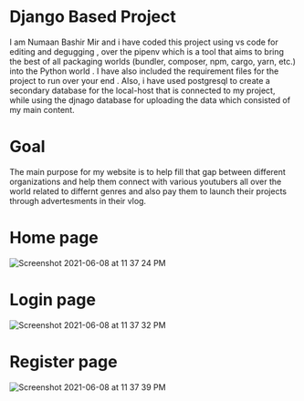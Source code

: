 

# Django  Based Project 

I am Numaan Bashir Mir and i have coded this project using vs code for editing and degugging , over the pipenv which is a tool that aims to bring the best of all packaging worlds (bundler, composer, npm, cargo, yarn, etc.) into the Python world . I have also included the requirement files for the project to run over your end . Also, i have used postgresql to create a secondary database for the local-host that is connected to my project, while using the djnago database for uploading the data which consisted of my main content.  

# Goal
The main purpose for my website is to help  fill that gap between different organizations and help them connect with various youtubers all over the world related to differnt genres and also pay them to launch their projects through advertesments in their vlog.  


# Home page 
![Screenshot 2021-06-08 at 11 37 24 PM](https://user-images.githubusercontent.com/71112748/121236212-52df5000-c8b3-11eb-82ab-f9c3751a0065.png)

# Login page
![Screenshot 2021-06-08 at 11 37 32 PM](https://user-images.githubusercontent.com/71112748/121236278-65598980-c8b3-11eb-910c-3a182ee8cd42.png)

# Register page 

![Screenshot 2021-06-08 at 11 37 39 PM](https://user-images.githubusercontent.com/71112748/121236236-5c68b800-c8b3-11eb-8a66-f07e7bac8b6f.png)

